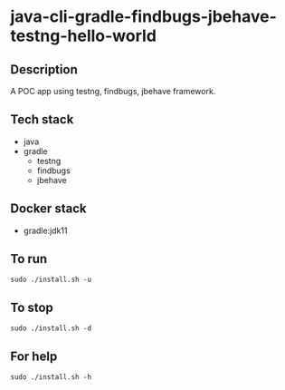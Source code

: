 # java-cli-gradle-findbugs-jbehave-testng-hello-world

## Description
A POC app using testng,
findbugs, jbehave framework.

## Tech stack
- java
- gradle
  - testng
  - findbugs
  - jbehave

## Docker stack
- gradle:jdk11

## To run
`sudo ./install.sh -u`

## To stop
`sudo ./install.sh -d`

## For help
`sudo ./install.sh -h`
